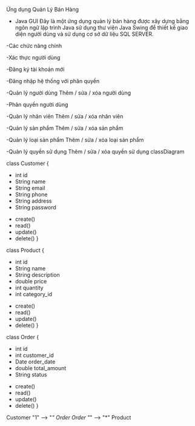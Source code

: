 Ứng dụng Quản Lý Bán Hàng 

- Java GUI Đây là một ứng dụng quản lý bán hàng được xây dựng bằng ngôn ngữ lập trình Java sử dụng thư viện Java Swing để thiết kế giao diện người dùng và sử dụng cơ sở dữ liệu SQL SERVER.



-Các chức năng chính

-Xác thực người dùng

-Đăng ký tài khoản mới

-Đăng nhập hệ thống với phân quyền

-Quản lý người dùng Thêm / sửa / xóa người dùng

-Phân quyền người dùng 

-Quản lý nhân viên Thêm / sửa / xóa nhân viên 

-Quản lý sản phẩm Thêm / sửa / xóa sản phẩm

-Quản lý loại sản phẩm Thêm / sửa / xóa loại sản phẩm 

-Quản lý quyền sử dụng Thêm / sửa / xóa quyền sử dụng
classDiagram


class Customer {
- int id
- String name
- String email
- String phone
- String address
- String password
+ create()
+ read()
+ update()
+ delete()
}

class Product {
- int id
- String name
- String description
- double price
- int quantity
- int category_id
+ create()
+ read()
+ update()
+ delete()
}

class Order {
- int id
- int customer_id
- Date order_date
- double total_amount
- String status
+ create()
+ read()
+ update()
+ delete()
}

Customer "1" --> "*" Order
Order "*" --> "*" Product
